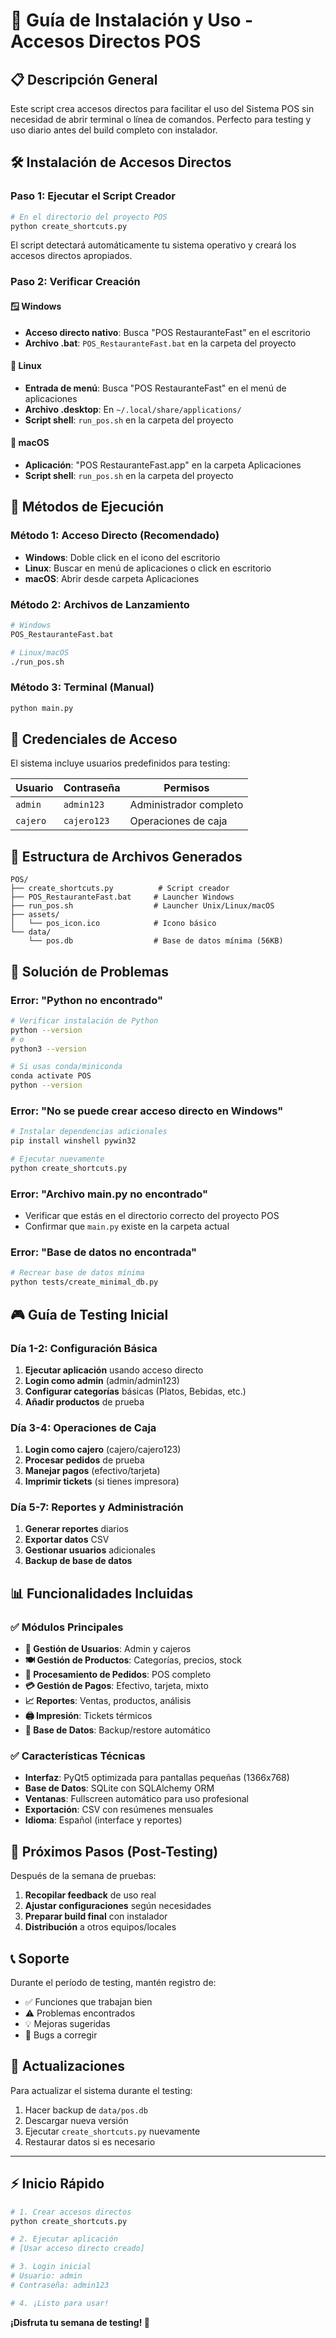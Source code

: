 # 🚀 Guía de Instalación y Uso - Accesos Directos POS

## 📋 Descripción General

Este script crea accesos directos para facilitar el uso del Sistema POS sin necesidad de abrir terminal o línea de comandos. Perfecto para testing y uso diario antes del build completo con instalador.

## 🛠️ Instalación de Accesos Directos

### Paso 1: Ejecutar el Script Creador

```bash
# En el directorio del proyecto POS
python create_shortcuts.py
```

El script detectará automáticamente tu sistema operativo y creará los accesos directos apropiados.

### Paso 2: Verificar Creación

#### 🪟 Windows

- **Acceso directo nativo**: Busca "POS RestauranteFast" en el escritorio
- **Archivo .bat**: `POS_RestauranteFast.bat` en la carpeta del proyecto

#### 🐧 Linux

- **Entrada de menú**: Busca "POS RestauranteFast" en el menú de aplicaciones
- **Archivo .desktop**: En `~/.local/share/applications/`
- **Script shell**: `run_pos.sh` en la carpeta del proyecto

#### 🍎 macOS

- **Aplicación**: "POS RestauranteFast.app" en la carpeta Aplicaciones
- **Script shell**: `run_pos.sh` en la carpeta del proyecto

## 🎯 Métodos de Ejecución

### Método 1: Acceso Directo (Recomendado)

- **Windows**: Doble click en el icono del escritorio
- **Linux**: Buscar en menú de aplicaciones o click en escritorio
- **macOS**: Abrir desde carpeta Aplicaciones

### Método 2: Archivos de Lanzamiento

```bash
# Windows
POS_RestauranteFast.bat

# Linux/macOS
./run_pos.sh
```

### Método 3: Terminal (Manual)

```bash
python main.py
```

## 🔐 Credenciales de Acceso

El sistema incluye usuarios predefinidos para testing:

| Usuario  | Contraseña  | Permisos               |
| -------- | ----------- | ---------------------- |
| `admin`  | `admin123`  | Administrador completo |
| `cajero` | `cajero123` | Operaciones de caja    |

## 📁 Estructura de Archivos Generados

```
POS/
├── create_shortcuts.py          # Script creador
├── POS_RestauranteFast.bat     # Launcher Windows
├── run_pos.sh                  # Launcher Unix/Linux/macOS
├── assets/
│   └── pos_icon.ico            # Icono básico
└── data/
    └── pos.db                  # Base de datos mínima (56KB)
```

## 🔧 Solución de Problemas

### Error: "Python no encontrado"

```bash
# Verificar instalación de Python
python --version
# o
python3 --version

# Si usas conda/miniconda
conda activate POS
python --version
```

### Error: "No se puede crear acceso directo en Windows"

```bash
# Instalar dependencias adicionales
pip install winshell pywin32

# Ejecutar nuevamente
python create_shortcuts.py
```

### Error: "Archivo main.py no encontrado"

- Verificar que estás en el directorio correcto del proyecto POS
- Confirmar que `main.py` existe en la carpeta actual

### Error: "Base de datos no encontrada"

```bash
# Recrear base de datos mínima
python tests/create_minimal_db.py
```

## 🎮 Guía de Testing Inicial

### Día 1-2: Configuración Básica

1. **Ejecutar aplicación** usando acceso directo
2. **Login como admin** (admin/admin123)
3. **Configurar categorías** básicas (Platos, Bebidas, etc.)
4. **Añadir productos** de prueba

### Día 3-4: Operaciones de Caja

1. **Login como cajero** (cajero/cajero123)
2. **Procesar pedidos** de prueba
3. **Manejar pagos** (efectivo/tarjeta)
4. **Imprimir tickets** (si tienes impresora)

### Día 5-7: Reportes y Administración

1. **Generar reportes** diarios
2. **Exportar datos** CSV
3. **Gestionar usuarios** adicionales
4. **Backup de base de datos**

## 📊 Funcionalidades Incluidas

### ✅ Módulos Principales

- **👤 Gestión de Usuarios**: Admin y cajeros
- **🍽️ Gestión de Productos**: Categorías, precios, stock
- **🧾 Procesamiento de Pedidos**: POS completo
- **💳 Gestión de Pagos**: Efectivo, tarjeta, mixto
- **📈 Reportes**: Ventas, productos, análisis
- **🖨️ Impresión**: Tickets térmicos
- **💾 Base de Datos**: Backup/restore automático

### ✅ Características Técnicas

- **Interfaz**: PyQt5 optimizada para pantallas pequeñas (1366x768)
- **Base de Datos**: SQLite con SQLAlchemy ORM
- **Ventanas**: Fullscreen automático para uso profesional
- **Exportación**: CSV con resúmenes mensuales
- **Idioma**: Español (interface y reportes)

## 🎯 Próximos Pasos (Post-Testing)

Después de la semana de pruebas:

1. **Recopilar feedback** de uso real
2. **Ajustar configuraciones** según necesidades
3. **Preparar build final** con instalador
4. **Distribución** a otros equipos/locales

## 📞 Soporte

Durante el período de testing, mantén registro de:

- ✅ Funciones que trabajan bien
- ⚠️ Problemas encontrados
- 💡 Mejoras sugeridas
- 🐛 Bugs a corregir

## 🔄 Actualizaciones

Para actualizar el sistema durante el testing:

1. Hacer backup de `data/pos.db`
2. Descargar nueva versión
3. Ejecutar `create_shortcuts.py` nuevamente
4. Restaurar datos si es necesario

---

## ⚡ Inicio Rápido

```bash
# 1. Crear accesos directos
python create_shortcuts.py

# 2. Ejecutar aplicación
# [Usar acceso directo creado]

# 3. Login inicial
# Usuario: admin
# Contraseña: admin123

# 4. ¡Listo para usar!
```

**¡Disfruta tu semana de testing! 🎉**
